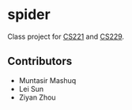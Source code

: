spider
======

Class project for [CS221][1] and [CS229][2].

Contributors
------------
* Muntasir Mashuq
* Lei Sun
* Ziyan Zhou

[1]: http://www.stanford.edu/class/cs221/
[2]: http://cs229.stanford.edu/
